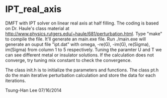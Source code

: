 IPT_real_axis
=============

DMFT with IPT solver on linear real axis at half filling. The coding is based on Dr. Haule's class material at http://www.physics.rutgers.edu/~haule/681/perturbation.html. Type "make" to compile the file. It'll generate an main.exe file. Run ./main.exe will generate an ouput file "ipt.dat" with omega, -re(G), -im(G), re(Sigma), im(Sigma) from column 1 to 5 respectively. Tuning the paramter U and T we can see different metal or insulator solutions. If the calculation does not converge, try tuning mix constant to check the convergence.

The class init.h is to initialize the parameters and functions. The class pt.h do the main iterative perturbation calculation and store the data for each iterations.

Tsung-Han Lee 07/16/2014
